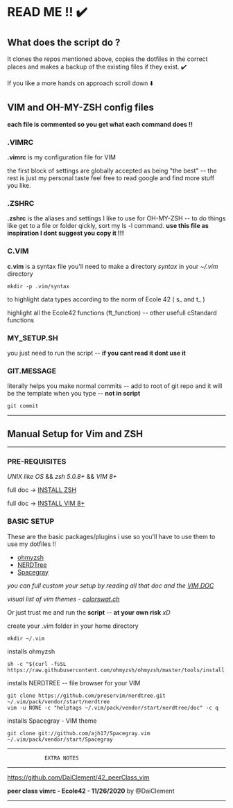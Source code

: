 
# READ ME !! :heavy_check_mark:

## What does the script do ?

It clones the repos mentioned above, copies the dotfiles in the correct places and makes a backup of the existing files if they exist. :heavy_check_mark:

If you like a more hands on approach scroll down :arrow_down:

## VIM and OH-MY-ZSH config files

**each file is commented so you get what each command does !!**

### .VIMRC

**.vimrc** is my configuration file for VIM

the first block of settings are globally accepted as being "the best" -- the rest is just my personal taste
feel free to read google and find more stuff you like.

### .ZSHRC

**.zshrc** is the aliases and settings I like to use for OH-MY-ZSH -- to do things like get to a file or folder qickly, sort my ls -l command. 
**use this file as inspiration I dont suggest you copy it !!!**

### C.VIM

**c.vim** is a syntax file
you'll need to make a directory *syntax* in your *~/.vim* directory
```
mkdir -p .vim/syntax
```
to highlight data types according to the norm of Ecole 42 ( s_ and t_ )

highlight all the Ecole42 functions (ft_function) -- other usefull cStandard functions

### MY_SETUP.SH
you just need to run the script -- **if you cant read it dont use it**

### GIT.MESSAGE
literally helps you make normal commits -- add to root of git repo and it will be the template when you type -- **not in script**
```
git commit
```
------------------------------------------------------------------------------
## Manual Setup for Vim and ZSH
------------------------------------------------------------------------------
### PRE-REQUISITES

*UNIX like OS* && *zsh 5.0.8+* && *VIM 8+*

full doc -> [INSTALL ZSH](https://github.com/ohmyzsh/ohmyzsh/wiki/Installing-ZSH)

full doc -> [INSTALL VIM 8+](https://www.vim.org/download.php#unix)

### BASIC SETUP

These are the basic packages/plugins i use so you'll have to use them to use my dotfiles !!
- [ohmyzsh](https://github.com/ohmyzsh/ohmyzsh)
- [NERDTree](https://github.com/preservim/nerdtree)
- [Spacegray](https://github.com/ajh17/Spacegray.vim)

*you can full custom your setup by reading all that doc and the [VIM DOC](https://www.vim.org/docs.php)*

*visual list of vim themes - [colorswat.ch](https://colorswat.ch/vim/list?cat=all)*

Or just trust me and run the **script**  -- **at your own risk** *xD*

create your .vim folder in your home directory
```
mkdir ~/.vim
```
installs ohmyzsh
```
sh -c "$(curl -fsSL https://raw.githubusercontent.com/ohmyzsh/ohmyzsh/master/tools/install.sh)"
```
installs NERDTREE -- file browser for your VIM
```
git clone https://github.com/preservim/nerdtree.git ~/.vim/pack/vendor/start/nerdtree
vim -u NONE -c "helptags ~/.vim/pack/vendor/start/nerdtree/doc" -c q
```
installs Spacegray - VIM theme
```
git clone git://github.com/ajh17/Spacegray.vim ~/.vim/pack/vendor/start/Spacegray
```
----------------------------------------------------------
                EXTRA NOTES
----------------------------------------------------------

https://github.com/DaiClement/42_peerClass_vim

**peer class vimrc - Ecole42 - 11/26/2020** by @DaiClement

----------------------------------------------------------
